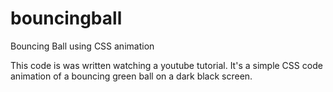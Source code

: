 # bouncingball
Bouncing Ball using CSS animation

This code is was written watching a youtube tutorial.
It's a simple CSS code animation of a bouncing green ball on a dark black screen.

